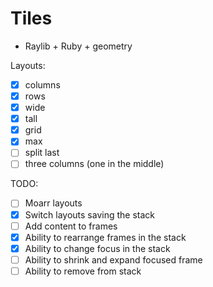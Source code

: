 # Tiles

- Raylib + Ruby + geometry

Layouts:

- [x] columns
- [x] rows
- [x] wide
- [x] tall
- [x] grid
- [x] max
- [ ] split last
- [ ] three columns (one in the middle)

TODO:

- [ ] Moarr layouts
- [x] Switch layouts saving the stack
- [ ] Add content to frames
- [x] Ability to rearrange frames in the stack
- [x] Ability to change focus in the stack
- [ ] Ability to shrink and expand focused frame
- [ ] Ability to remove from stack
